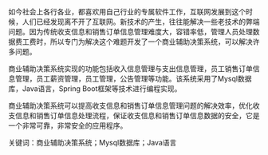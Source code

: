 如今社会上各行各业，都喜欢用自己行业的专属软件工作，互联网发展到这个时候，人们已经发现离不开了互联网。新技术的产生，往往能解决一些老技术的弊端问题。因为传统收支信息和销售订单信息管理难度大，容错率低，管理人员处理数据费工费时，所以专门为解决这个难题开发了一个商业辅助决策系统，可以解决许多问题。

商业辅助决策系统实现的功能包括收入信息管理与支出信息管理，员工销售订单信息管理，员工薪资管理，员工管理，公告管理等功能。该系统采用了Mysql数据库，Java语言，Spring Boot框架等技术进行编程实现。

商业辅助决策系统可以提高收支信息和销售订单信息管理问题的解决效率，优化收支信息和销售订单信息处理流程，保证收支信息和销售订单信息数据的安全，它是一个非常可靠，非常安全的应用程序。

关键词：商业辅助决策系统；Mysql数据库；Java语言
